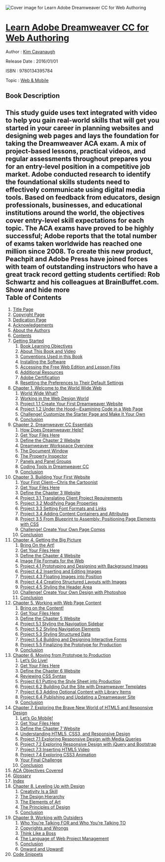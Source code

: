 ![Cover image for Learn Adobe Dreamweaver CC for Web Authoring](https://imgdetail.ebookreading.net/cover/cover/web_mobile/EB9780134395784.jpg)

[Learn Adobe Dreamweaver CC for Web Authoring](https://ebookreading.net/view/book/Learn+Adobe+Dreamweaver+CC+for+Web+Authoring-EB9780134395784_1.html "Learn Adobe Dreamweaver CC for Web Authoring")
====================================================================================================================

Author : [Kim Cavanaugh](https://ebookreading.net/search/author/Kim+Cavanaugh)

Release Date : 2016/01/01

ISBN : 9780134395784

Topic : [Web & Mobile](https://ebookreading.net/search/category/web-mobile)

Book Description
-----------------

 This study guide uses text integrated with video to help you gain real-world skills that will get you started in your career in planning websites and designing web pages and lays the foundation for taking the Dreamweaver ACA exam. A mix of project-based lessons, practical videos, and regular assessments throughout prepares you for an entry-level position in a competitive job market.
 Adobe conducted research to identify the foundational skills students need to effectively communicate using digital media tools. Based on feedback from educators, design professionals, businesses, and educational institutions around the world, the objectives cover entry-level skill expectations for each topic. The ACA exams have proved to be highly successful; Adobe reports that the total number of exams taken worldwide has reached one million since 2008.
 To create this new product, Peachpit and Adobe Press have joined forces with team of outstanding instructors who have a great track record getting students certified: Rob Schwartz and his colleagues at BrainBuffet.com.
        Show and hide more                
Table of Contents
-----------------

1. [Title Page](https://ebookreading.net/view/book/Learn+Adobe+Dreamweaver+CC+for+Web+Authoring-EB9780134395784_2.html#title)
1. [Copyright Page](https://ebookreading.net/view/book/Learn+Adobe+Dreamweaver+CC+for+Web+Authoring-EB9780134395784_3.html)
1. [Dedication Page](https://ebookreading.net/view/book/Learn+Adobe+Dreamweaver+CC+for+Web+Authoring-EB9780134395784_4.html)
1. [Acknowledgements](https://ebookreading.net/view/book/Learn+Adobe+Dreamweaver+CC+for+Web+Authoring-EB9780134395784_5.html)
1. [About the Authors](https://ebookreading.net/view/book/Learn+Adobe+Dreamweaver+CC+for+Web+Authoring-EB9780134395784_6.html)
1. [Contents](https://ebookreading.net/view/book/Learn+Adobe+Dreamweaver+CC+for+Web+Authoring-EB9780134395784_7.html)
1. [Getting Started](https://ebookreading.net/view/book/Learn+Adobe+Dreamweaver+CC+for+Web+Authoring-EB9780134395784_8.html#pref03)
    1. [Book Learning Objectives](https://ebookreading.net/view/book/Learn+Adobe+Dreamweaver+CC+for+Web+Authoring-EB9780134395784_8.html#pref03lev1sec1)
    1. [About This Book and Video](https://ebookreading.net/view/book/Learn+Adobe+Dreamweaver+CC+for+Web+Authoring-EB9780134395784_8.html#pref03lev1sec2)
    1. [Conventions Used in this Book](https://ebookreading.net/view/book/Learn+Adobe+Dreamweaver+CC+for+Web+Authoring-EB9780134395784_8.html#pref03lev1sec3)
    1. [Installing the Software](https://ebookreading.net/view/book/Learn+Adobe+Dreamweaver+CC+for+Web+Authoring-EB9780134395784_8.html#pref03lev1sec4)
    1. [Accessing the Free Web Edition and Lesson Files](https://ebookreading.net/view/book/Learn+Adobe+Dreamweaver+CC+for+Web+Authoring-EB9780134395784_8.html#pref03lev1sec5)
    1. [Additional Resources](https://ebookreading.net/view/book/Learn+Adobe+Dreamweaver+CC+for+Web+Authoring-EB9780134395784_8.html#pref03lev1sec6)
    1. [Adobe Certification](https://ebookreading.net/view/book/Learn+Adobe+Dreamweaver+CC+for+Web+Authoring-EB9780134395784_8.html#pref03lev1sec7)
    1. [Resetting the Preferences to Their Default Settings](https://ebookreading.net/view/book/Learn+Adobe+Dreamweaver+CC+for+Web+Authoring-EB9780134395784_8.html#pref03lev1sec8)
1. [Chapter 1. Welcome to the World Wide Web](https://ebookreading.net/view/book/Learn+Adobe+Dreamweaver+CC+for+Web+Authoring-EB9780134395784_9.html#ch01)
    1. [World Wide What?](https://ebookreading.net/view/book/Learn+Adobe+Dreamweaver+CC+for+Web+Authoring-EB9780134395784_9.html#ch01lev1sec1)
    1. [Working in the Web Design World](https://ebookreading.net/view/book/Learn+Adobe+Dreamweaver+CC+for+Web+Authoring-EB9780134395784_9.html#ch01lev1sec2)
    1. [Project 1.1 Create Your First Dreamweaver Website](https://ebookreading.net/view/book/Learn+Adobe+Dreamweaver+CC+for+Web+Authoring-EB9780134395784_9.html#ch01lev1sec3)
    1. [Project 1.2 Under the Hood—Examining Code in a Web Page](https://ebookreading.net/view/book/Learn+Adobe+Dreamweaver+CC+for+Web+Authoring-EB9780134395784_9.html#ch01lev1sec4)
    1. [Challenge! Customize the Starter Page and Make It Your Own](https://ebookreading.net/view/book/Learn+Adobe+Dreamweaver+CC+for+Web+Authoring-EB9780134395784_9.html#ch01lev1sec5)
    1. [Conclusion](https://ebookreading.net/view/book/Learn+Adobe+Dreamweaver+CC+for+Web+Authoring-EB9780134395784_9.html#ch01lev1sec6)
1. [Chapter 2. Dreamweaver CC Essentials](https://ebookreading.net/view/book/Learn+Adobe+Dreamweaver+CC+for+Web+Authoring-EB9780134395784_10.html#ch02)
    1. [How Does Dreamweaver Help?](https://ebookreading.net/view/book/Learn+Adobe+Dreamweaver+CC+for+Web+Authoring-EB9780134395784_10.html#ch02lev1sec1)
    1. [Get Your Files Here](https://ebookreading.net/view/book/Learn+Adobe+Dreamweaver+CC+for+Web+Authoring-EB9780134395784_10.html#ch02lev1sec2)
    1. [Define the Chapter 2 Website](https://ebookreading.net/view/book/Learn+Adobe+Dreamweaver+CC+for+Web+Authoring-EB9780134395784_10.html#ch02lev1sec3)
    1. [Dreamweaver Workspace Overview](https://ebookreading.net/view/book/Learn+Adobe+Dreamweaver+CC+for+Web+Authoring-EB9780134395784_10.html#ch02lev1sec4)
    1. [The Document Window](https://ebookreading.net/view/book/Learn+Adobe+Dreamweaver+CC+for+Web+Authoring-EB9780134395784_10.html#ch02lev1sec5)
    1. [The Property Inspector](https://ebookreading.net/view/book/Learn+Adobe+Dreamweaver+CC+for+Web+Authoring-EB9780134395784_10.html#ch02lev1sec6)
    1. [Panels and Panel Groups](https://ebookreading.net/view/book/Learn+Adobe+Dreamweaver+CC+for+Web+Authoring-EB9780134395784_10.html#ch02lev1sec7)
    1. [Coding Tools in Dreamweaver CC](https://ebookreading.net/view/book/Learn+Adobe+Dreamweaver+CC+for+Web+Authoring-EB9780134395784_10.html#ch02lev1sec8)
    1. [Conclusion](https://ebookreading.net/view/book/Learn+Adobe+Dreamweaver+CC+for+Web+Authoring-EB9780134395784_10.html#ch02lev1sec9)
1. [Chapter 3. Building Your First Website](https://ebookreading.net/view/book/Learn+Adobe+Dreamweaver+CC+for+Web+Authoring-EB9780134395784_11.html#ch03)
    1. [Your First Client—Chris the Cartoonist](https://ebookreading.net/view/book/Learn+Adobe+Dreamweaver+CC+for+Web+Authoring-EB9780134395784_11.html#ch03lev1sec1)
    1. [Get Your Files Here](https://ebookreading.net/view/book/Learn+Adobe+Dreamweaver+CC+for+Web+Authoring-EB9780134395784_11.html#ch03lev1sec2)
    1. [Define the Chapter 3 Website](https://ebookreading.net/view/book/Learn+Adobe+Dreamweaver+CC+for+Web+Authoring-EB9780134395784_11.html#ch03lev1sec3)
    1. [Project 3.1 Translating Client Project Requirements](https://ebookreading.net/view/book/Learn+Adobe+Dreamweaver+CC+for+Web+Authoring-EB9780134395784_11.html#ch03lev1sec4)
    1. [Project 3.2 Modifying Page Properties](https://ebookreading.net/view/book/Learn+Adobe+Dreamweaver+CC+for+Web+Authoring-EB9780134395784_11.html#ch03lev1sec5)
    1. [Project 3.3 Setting Font Formats and Links](https://ebookreading.net/view/book/Learn+Adobe+Dreamweaver+CC+for+Web+Authoring-EB9780134395784_11.html#ch03lev1sec6)
    1. [Project 3.4 Adding Content Containers and Attributes](https://ebookreading.net/view/book/Learn+Adobe+Dreamweaver+CC+for+Web+Authoring-EB9780134395784_11.html#ch03lev1sec7)
    1. [Project 3.5 From Blueprint to Assembly: Positioning Page Elements with CSS](https://ebookreading.net/view/book/Learn+Adobe+Dreamweaver+CC+for+Web+Authoring-EB9780134395784_11.html#ch03lev1sec8)
    1. [Challenge! Create Your Own Page Comps](https://ebookreading.net/view/book/Learn+Adobe+Dreamweaver+CC+for+Web+Authoring-EB9780134395784_11.html#ch03lev1sec9)
    1. [Conclusion](https://ebookreading.net/view/book/Learn+Adobe+Dreamweaver+CC+for+Web+Authoring-EB9780134395784_11.html#ch03lev1sec10)
1. [Chapter 4. Getting the Big Picture](https://ebookreading.net/view/book/Learn+Adobe+Dreamweaver+CC+for+Web+Authoring-EB9780134395784_12.html#ch04)
    1. [Bring On the Art!](https://ebookreading.net/view/book/Learn+Adobe+Dreamweaver+CC+for+Web+Authoring-EB9780134395784_12.html#ch04lev1sec1)
    1. [Get Your Files Here](https://ebookreading.net/view/book/Learn+Adobe+Dreamweaver+CC+for+Web+Authoring-EB9780134395784_12.html#ch04lev1sec2)
    1. [Define the Chapter 4 Website](https://ebookreading.net/view/book/Learn+Adobe+Dreamweaver+CC+for+Web+Authoring-EB9780134395784_12.html#ch04lev1sec3)
    1. [Image File Formats for the Web](https://ebookreading.net/view/book/Learn+Adobe+Dreamweaver+CC+for+Web+Authoring-EB9780134395784_12.html#ch04lev1sec4)
    1. [Project 4.1 Prototyping and Designing with Background Images](https://ebookreading.net/view/book/Learn+Adobe+Dreamweaver+CC+for+Web+Authoring-EB9780134395784_12.html#ch04lev1sec5)
    1. [Project 4.2 Inserting and Editing Images](https://ebookreading.net/view/book/Learn+Adobe+Dreamweaver+CC+for+Web+Authoring-EB9780134395784_12.html#ch04lev1sec6)
    1. [Project 4.3 Floating Images into Position](https://ebookreading.net/view/book/Learn+Adobe+Dreamweaver+CC+for+Web+Authoring-EB9780134395784_12.html#ch04lev1sec7)
    1. [Project 4.4 Creating Structured Layouts with Images](https://ebookreading.net/view/book/Learn+Adobe+Dreamweaver+CC+for+Web+Authoring-EB9780134395784_12.html#ch04lev1sec8)
    1. [Project 4.5 Styling the Header Area](https://ebookreading.net/view/book/Learn+Adobe+Dreamweaver+CC+for+Web+Authoring-EB9780134395784_12.html#ch04lev1sec9)
    1. [Challenge! Create Your Own Design with Photoshop](https://ebookreading.net/view/book/Learn+Adobe+Dreamweaver+CC+for+Web+Authoring-EB9780134395784_12.html#ch04lev1sec10)
    1. [Conclusion](https://ebookreading.net/view/book/Learn+Adobe+Dreamweaver+CC+for+Web+Authoring-EB9780134395784_12.html#ch04lev1sec11)
1. [Chapter 5. Working with Web Page Content](https://ebookreading.net/view/book/Learn+Adobe+Dreamweaver+CC+for+Web+Authoring-EB9780134395784_13.html#ch05)
    1. [Bring on the Content!](https://ebookreading.net/view/book/Learn+Adobe+Dreamweaver+CC+for+Web+Authoring-EB9780134395784_13.html#ch05lev1sec1)
    1. [Get Your Files Here](https://ebookreading.net/view/book/Learn+Adobe+Dreamweaver+CC+for+Web+Authoring-EB9780134395784_13.html#ch05lev1sec2)
    1. [Define the Chapter 5 Website](https://ebookreading.net/view/book/Learn+Adobe+Dreamweaver+CC+for+Web+Authoring-EB9780134395784_13.html#ch05lev1sec3)
    1. [Project 5.1 Styling the Navigation Sidebar](https://ebookreading.net/view/book/Learn+Adobe+Dreamweaver+CC+for+Web+Authoring-EB9780134395784_13.html#ch05lev1sec4)
    1. [Project 5.2 Styling Navigation Elements](https://ebookreading.net/view/book/Learn+Adobe+Dreamweaver+CC+for+Web+Authoring-EB9780134395784_13.html#ch05lev1sec5)
    1. [Project 5.3 Styling Structured Data](https://ebookreading.net/view/book/Learn+Adobe+Dreamweaver+CC+for+Web+Authoring-EB9780134395784_13.html#ch05lev1sec6)
    1. [Project 5.4 Building and Designing Interactive Forms](https://ebookreading.net/view/book/Learn+Adobe+Dreamweaver+CC+for+Web+Authoring-EB9780134395784_13.html#ch05lev1sec7)
    1. [Project 5.5 Finalizing the Prototype for Production](https://ebookreading.net/view/book/Learn+Adobe+Dreamweaver+CC+for+Web+Authoring-EB9780134395784_13.html#ch05lev1sec8)
    1. [Conclusion](https://ebookreading.net/view/book/Learn+Adobe+Dreamweaver+CC+for+Web+Authoring-EB9780134395784_13.html#ch05lev1sec9)
1. [Chapter 6. Moving from Prototype to Production](https://ebookreading.net/view/book/Learn+Adobe+Dreamweaver+CC+for+Web+Authoring-EB9780134395784_14.html#ch06)
    1. [Let’s Go Live!](https://ebookreading.net/view/book/Learn+Adobe+Dreamweaver+CC+for+Web+Authoring-EB9780134395784_14.html#ch06lev1sec1)
    1. [Get Your Files Here](https://ebookreading.net/view/book/Learn+Adobe+Dreamweaver+CC+for+Web+Authoring-EB9780134395784_14.html#ch06lev1sec2)
    1. [Define the Chapter 6 Website](https://ebookreading.net/view/book/Learn+Adobe+Dreamweaver+CC+for+Web+Authoring-EB9780134395784_14.html#ch06lev1sec3)
    1. [Reviewing CSS Syntax](https://ebookreading.net/view/book/Learn+Adobe+Dreamweaver+CC+for+Web+Authoring-EB9780134395784_14.html#ch06lev1sec4)
    1. [Project 6.1 Putting the Style Sheet into Production](https://ebookreading.net/view/book/Learn+Adobe+Dreamweaver+CC+for+Web+Authoring-EB9780134395784_14.html#ch06lev1sec5)
    1. [Project 6.2 Building Out the Site with Dreamweaver Templates](https://ebookreading.net/view/book/Learn+Adobe+Dreamweaver+CC+for+Web+Authoring-EB9780134395784_14.html#ch06lev1sec6)
    1. [Project 6.3 Adding Optional Content with Library Items](https://ebookreading.net/view/book/Learn+Adobe+Dreamweaver+CC+for+Web+Authoring-EB9780134395784_14.html#ch06lev1sec7)
    1. [Project 6.4 Publishing and Updating a Dreamweaver Site](https://ebookreading.net/view/book/Learn+Adobe+Dreamweaver+CC+for+Web+Authoring-EB9780134395784_14.html#ch06lev1sec8)
    1. [Conclusion](https://ebookreading.net/view/book/Learn+Adobe+Dreamweaver+CC+for+Web+Authoring-EB9780134395784_14.html#ch06lev1sec9)
1. [Chapter 7. Exploring the Brave New World of HTML5 and Responsive Design](https://ebookreading.net/view/book/Learn+Adobe+Dreamweaver+CC+for+Web+Authoring-EB9780134395784_15.html#ch07)
    1. [Let’s Go Mobile!](https://ebookreading.net/view/book/Learn+Adobe+Dreamweaver+CC+for+Web+Authoring-EB9780134395784_15.html#ch07lev1sec1)
    1. [Get Your Files Here](https://ebookreading.net/view/book/Learn+Adobe+Dreamweaver+CC+for+Web+Authoring-EB9780134395784_15.html#ch07lev1sec2)
    1. [Define the Chapter 7 Website](https://ebookreading.net/view/book/Learn+Adobe+Dreamweaver+CC+for+Web+Authoring-EB9780134395784_15.html#ch07lev1sec3)
    1. [Understanding HTML5, CSS3, and Responsive Design](https://ebookreading.net/view/book/Learn+Adobe+Dreamweaver+CC+for+Web+Authoring-EB9780134395784_15.html#ch07lev1sec4)
    1. [Project 7.1 Exploring Responsive Design with Media Queries](https://ebookreading.net/view/book/Learn+Adobe+Dreamweaver+CC+for+Web+Authoring-EB9780134395784_15.html#ch07lev1sec5)
    1. [Project 7.2 Exploring Responsive Design with jQuery and Bootstrap](https://ebookreading.net/view/book/Learn+Adobe+Dreamweaver+CC+for+Web+Authoring-EB9780134395784_15.html#ch07lev1sec6)
    1. [Project 7.3 Inserting HTML5 Video](https://ebookreading.net/view/book/Learn+Adobe+Dreamweaver+CC+for+Web+Authoring-EB9780134395784_15.html#ch07lev1sec7)
    1. [Project 7.4 Exploring CSS3 Animation](https://ebookreading.net/view/book/Learn+Adobe+Dreamweaver+CC+for+Web+Authoring-EB9780134395784_15.html#ch07lev1sec8)
    1. [Your Final Challenge](https://ebookreading.net/view/book/Learn+Adobe+Dreamweaver+CC+for+Web+Authoring-EB9780134395784_15.html#ch07lev1sec9)
    1. [Conclusion](https://ebookreading.net/view/book/Learn+Adobe+Dreamweaver+CC+for+Web+Authoring-EB9780134395784_15.html#ch07lev1sec10)
1. [ACA Objectives Covered](https://ebookreading.net/view/book/Learn+Adobe+Dreamweaver+CC+for+Web+Authoring-EB9780134395784_16.html#back01)
1. [Glossary](https://ebookreading.net/view/book/Learn+Adobe+Dreamweaver+CC+for+Web+Authoring-EB9780134395784_17.html#gloss)
1. [Index](https://ebookreading.net/view/book/Learn+Adobe+Dreamweaver+CC+for+Web+Authoring-EB9780134395784_18.html#index)
1. [Chapter 8. Leveling Up with Design](https://ebookreading.net/view/book/Learn+Adobe+Dreamweaver+CC+for+Web+Authoring-EB9780134395784_19.html#ch08)
    1. [Creativity Is a Skill](https://ebookreading.net/view/book/Learn+Adobe+Dreamweaver+CC+for+Web+Authoring-EB9780134395784_19.html#ch08lev1sec1)
    1. [The Design Hierarchy](https://ebookreading.net/view/book/Learn+Adobe+Dreamweaver+CC+for+Web+Authoring-EB9780134395784_19.html#ch08lev1sec2)
    1. [The Elements of Art](https://ebookreading.net/view/book/Learn+Adobe+Dreamweaver+CC+for+Web+Authoring-EB9780134395784_19.html#ch08lev1sec3)
    1. [The Principles of Design](https://ebookreading.net/view/book/Learn+Adobe+Dreamweaver+CC+for+Web+Authoring-EB9780134395784_19.html#ch08lev1sec4)
    1. [Conclusion](https://ebookreading.net/view/book/Learn+Adobe+Dreamweaver+CC+for+Web+Authoring-EB9780134395784_19.html#ch08lev1sec5)
1. [Chapter 9. Working with Outsiders](https://ebookreading.net/view/book/Learn+Adobe+Dreamweaver+CC+for+Web+Authoring-EB9780134395784_20.html#ch09)
    1. [Who You’re Talking FOR and Who You’re Talking TO](https://ebookreading.net/view/book/Learn+Adobe+Dreamweaver+CC+for+Web+Authoring-EB9780134395784_20.html#ch09lev1sec1)
    1. [Copyrights and Wrongs](https://ebookreading.net/view/book/Learn+Adobe+Dreamweaver+CC+for+Web+Authoring-EB9780134395784_20.html#ch09lev1sec2)
    1. [Think Like a Boss](https://ebookreading.net/view/book/Learn+Adobe+Dreamweaver+CC+for+Web+Authoring-EB9780134395784_20.html#ch09lev1sec3)
    1. [The Language of Web Project Management](https://ebookreading.net/view/book/Learn+Adobe+Dreamweaver+CC+for+Web+Authoring-EB9780134395784_20.html#ch09lev1sec4)
    1. [Conclusion](https://ebookreading.net/view/book/Learn+Adobe+Dreamweaver+CC+for+Web+Authoring-EB9780134395784_20.html#ch09lev1sec5)
    1. [Onward and Upward!](https://ebookreading.net/view/book/Learn+Adobe+Dreamweaver+CC+for+Web+Authoring-EB9780134395784_20.html#ch09lev1sec6)
1. [Code Snippets](https://ebookreading.net/view/book/Learn+Adobe+Dreamweaver+CC+for+Web+Authoring-EB9780134395784_21.html)
